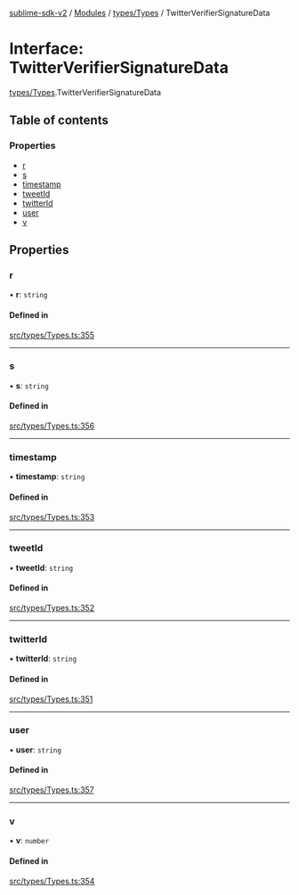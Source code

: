 [sublime-sdk-v2](../README.md) / [Modules](../modules.md) / [types/Types](../modules/types_Types.md) / TwitterVerifierSignatureData

# Interface: TwitterVerifierSignatureData

[types/Types](../modules/types_Types.md).TwitterVerifierSignatureData

## Table of contents

### Properties

- [r](types_Types.TwitterVerifierSignatureData.md#r)
- [s](types_Types.TwitterVerifierSignatureData.md#s)
- [timestamp](types_Types.TwitterVerifierSignatureData.md#timestamp)
- [tweetId](types_Types.TwitterVerifierSignatureData.md#tweetid)
- [twitterId](types_Types.TwitterVerifierSignatureData.md#twitterid)
- [user](types_Types.TwitterVerifierSignatureData.md#user)
- [v](types_Types.TwitterVerifierSignatureData.md#v)

## Properties

### r

• **r**: `string`

#### Defined in

[src/types/Types.ts:355](https://github.com/sublime-finance/sublime-sdk/blob/cbfce7e/src/types/Types.ts#L355)

___

### s

• **s**: `string`

#### Defined in

[src/types/Types.ts:356](https://github.com/sublime-finance/sublime-sdk/blob/cbfce7e/src/types/Types.ts#L356)

___

### timestamp

• **timestamp**: `string`

#### Defined in

[src/types/Types.ts:353](https://github.com/sublime-finance/sublime-sdk/blob/cbfce7e/src/types/Types.ts#L353)

___

### tweetId

• **tweetId**: `string`

#### Defined in

[src/types/Types.ts:352](https://github.com/sublime-finance/sublime-sdk/blob/cbfce7e/src/types/Types.ts#L352)

___

### twitterId

• **twitterId**: `string`

#### Defined in

[src/types/Types.ts:351](https://github.com/sublime-finance/sublime-sdk/blob/cbfce7e/src/types/Types.ts#L351)

___

### user

• **user**: `string`

#### Defined in

[src/types/Types.ts:357](https://github.com/sublime-finance/sublime-sdk/blob/cbfce7e/src/types/Types.ts#L357)

___

### v

• **v**: `number`

#### Defined in

[src/types/Types.ts:354](https://github.com/sublime-finance/sublime-sdk/blob/cbfce7e/src/types/Types.ts#L354)

